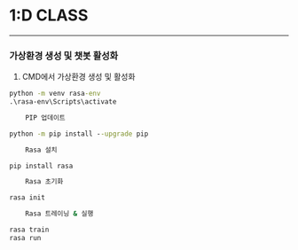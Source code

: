 # 1:D CLASS

---

### 가상환경 생성 및 챗봇 활성화

1. CMD에서 가상환경 생성 및 활성화

```cmd
python -m venv rasa-env
.\rasa-env\Scripts\activate

    PIP 업데이트

python -m pip install --upgrade pip

    Rasa 설치

pip install rasa

    Rasa 초기화

rasa init

    Rasa 트레이닝 & 실행

rasa train
rasa run
